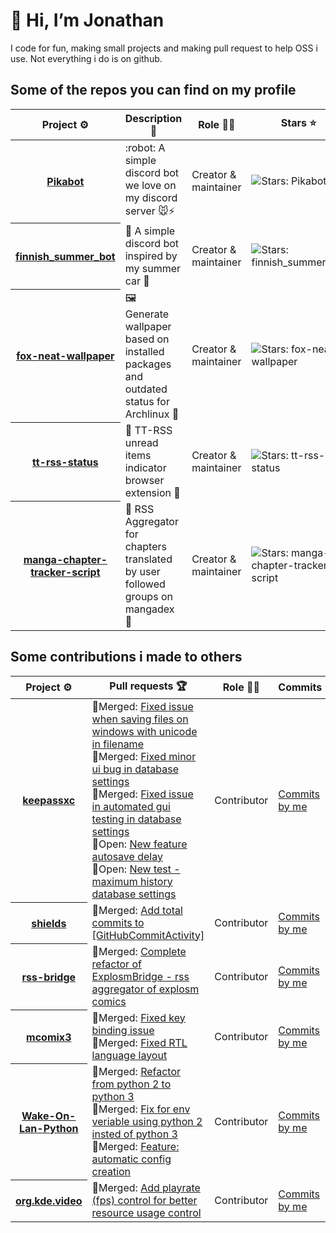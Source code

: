 # 👋 Hi, I’m Jonathan

I code for fun, making small projects and making pull request to help OSS i use.
Not everything i do is on github.

## Some of the repos you can find on my profile
<table width="100%">
	<thead>
		<th span="col">Project ⚙️</th>
		<th span="col">Description 📝</th>
		<th span="col">Role 👷‍♂️</th>
		<th span="col">Stars ⭐</th>
	</thead>
	<tbody>
		<tr>
			<th span="row"><a href="https://github.com/jNullj/Pikabot">Pikabot</a></th>
			<td>:robot: A simple discord bot we love on my discord server 🐭⚡</td>
			<td>Creator & maintainer</td>
			<td><img alt="Stars: Pikabot" src="https://img.shields.io/github/stars/jNullj/Pikabot" /></td>
		</tr>
		<tr>
			<th span="row"><a href="https://github.com/jNullj/finnish_summer_bot">finnish_summer_bot</a></th>
			<td> 🤖 A simple discord bot inspired by my summer car 🚙</td>
			<td>Creator & maintainer</td>
			<td><img alt="Stars: finnish_summer_bot" src="https://img.shields.io/github/stars/jNullj/finnish_summer_bot" /></td>
		</tr>
    <tr>
			<th span="row"><a href="https://github.com/jNullj/fox-neat-wallpaper">fox-neat-wallpaper</a></th>
			<td> 🖼️ Generate wallpaper based on installed packages and outdated status for Archlinux 🐧 </td>
			<td>Creator & maintainer</td>
			<td><img alt="Stars: fox-neat-wallpaper" src="https://img.shields.io/github/stars/jNullj/fox-neat-wallpaper" /></td>
		</tr>
		    <tr>
			<th span="row"><a href="https://github.com/jNullj/tt-rss-status">tt-rss-status</a></th>
			<td> 📰 TT-RSS unread items indicator browser extension 🔌 </td>
			<td>Creator & maintainer</td>
			<td><img alt="Stars: tt-rss-status" src="https://img.shields.io/github/stars/jNullj/tt-rss-status" /></td>
		</tr>
    <tr>
			<th span="row"><a href="https://github.com/jNullj/manga-chapter-tracker-script">manga-chapter-tracker-script</a></th>
			<td> 📰 RSS Aggregator for chapters translated by user followed groups on mangadex 🗾 </td>
			<td>Creator & maintainer</td>
			<td><img alt="Stars: manga-chapter-tracker-script" src="https://img.shields.io/github/stars/jNullj/manga-chapter-tracker-script" /></td>
		</tr>
	</tbody>
</table>

## Some contributions i made to others
<table width="100%">
	<thead>
		<th span="col">Project ⚙️</th>
		<th span="col">Pull requests 🏆</th>
		<th span="col">Role 👷‍♂️</th>
		<th span="col">Commits</th>
	</thead>
	<tbody>
		<tr>
			<th span="row"><a href="https://github.com/keepassxreboot/keepassxc">keepassxc</a></th>
			<td>
				🔀Merged: <a href="https://github.com/keepassxreboot/keepassxc/pull/8782">Fixed issue when saving files on windows with unicode in filename</a><br>
				🔀Merged: <a href="https://github.com/keepassxreboot/keepassxc/pull/9101">Fixed minor ui bug in database settings</a><br>
				🔀Merged: <a href="https://github.com/keepassxreboot/keepassxc/pull/9162">Fixed issue in automated gui testing in database settings</a><br>
				🚧Open: <a href="https://github.com/keepassxreboot/keepassxc/pull/9100">New feature autosave delay</a><br>
				🚧Open: <a href="https://github.com/keepassxreboot/keepassxc/pull/9176">New test - maximum history database settings</a>
			</td>
			<td>Contributor</td>
			<td><a href="https://github.com/keepassxreboot/keepassxc/commits?author=jnullj">Commits by me</a></td>
		</tr>
		<tr>
			<th span="row"><a href="https://github.com/badges/shields">shields</a></th>
			<td>
				🔀Merged: <a href="https://github.com/badges/shields/pull/9196">Add total commits to [GitHubCommitActivity]</a><br>
			</td>
			<td>Contributor</td>
			<td><a href="https://github.com/badges/shields/commits?author=jnullj">Commits by me</a></td>
		</tr>
		<tr>
			<th span="row"><a href="https://github.com/RSS-Bridge/rss-bridge">rss-bridge</a></th>
			<td>
				🔀Merged: <a href="https://github.com/RSS-Bridge/rss-bridge/pull/2417">Complete refactor of ExplosmBridge - rss aggregator of explosm comics</a><br>
			</td>
			<td>Contributor</td>
			<td><a href="https://github.com/RSS-Bridge/rss-bridge/commits?author=jnullj">Commits by me</a></td>
		</tr>
		<tr>
			<th span="row"><a href="https://github.com/multiSnow/mcomix3">mcomix3</a></th>
			<td>
				🔀Merged: <a href="https://github.com/multiSnow/mcomix3/pull/132">Fixed key binding issue</a><br>
				🔀Merged: <a href="https://github.com/multiSnow/mcomix3/pull/136">Fixed RTL language layout</a><br>
			</td>
			<td>Contributor</td>
			<td><a href="https://github.com/multiSnow/mcomix3/commits?author=jnullj">Commits by me</a></td>
		</tr>
		<tr>
			<th span="row"><a href="https://github.com/bentasker/Wake-On-Lan-Python">Wake-On-Lan-Python</a></th>
			<td>
				🔀Merged: <a href="https://github.com/bentasker/Wake-On-Lan-Python/pull/2">Refactor from python 2 to python 3</a><br>
				🔀Merged: <a href="https://github.com/bentasker/Wake-On-Lan-Python/pull/3">Fix for env veriable using python 2 insted of python 3</a><br>
				🔀Merged: <a href="https://github.com/bentasker/Wake-On-Lan-Python/pull/10">Feature: automatic config creation</a><br>
			</td>
			<td>Contributor</td>
			<td><a href="https://github.com/bentasker/Wake-On-Lan-Python/commits?author=jnullj">Commits by me</a></td>
		</tr>
		<tr>
			<th span="row"><a href="https://github.com/halverneus/org.kde.video">org.kde.video</a></th>
			<td>
				🔀Merged: <a href="https://github.com/halverneus/org.kde.video/pull/4">Add playrate (fps) control for better resource usage control</a><br>
			</td>
			<td>Contributor</td>
			<td><a href="https://github.com/halverneus/org.kde.video/commits?author=jnullj">Commits by me</a></td>
		</tr>
	</tbody>
</table>
